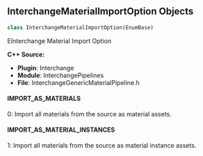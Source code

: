 ## InterchangeMaterialImportOption Objects

```python
class InterchangeMaterialImportOption(EnumBase)
```

EInterchange Material Import Option

**C++ Source:**

- **Plugin**: Interchange
- **Module**: InterchangePipelines
- **File**: InterchangeGenericMaterialPipeline.h

<a id="unreal.InterchangeMaterialImportOption.IMPORT_AS_MATERIALS"></a>

#### IMPORT_AS_MATERIALS

0: Import all materials from the source as material assets.

<a id="unreal.InterchangeMaterialImportOption.IMPORT_AS_MATERIAL_INSTANCES"></a>

#### IMPORT_AS_MATERIAL_INSTANCES

1: Import all materials from the source as material instance assets.

<a id="unreal.InterchangeMaterialSearchLocation"></a>